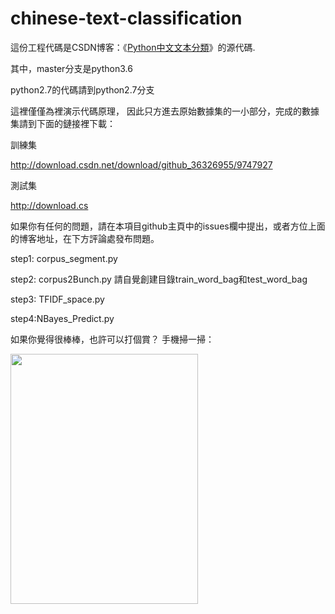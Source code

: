 # chinese-text-classification
這份工程代碼是CSDN博客：《[Python中文文本分類](http://blog.csdn.net/github_36326955/article/details/54891204)》的源代碼.

其中，master分支是python3.6

python2.7的代碼請到python2.7分支


這裡僅僅為裡演示代碼原理，
因此只方進去原始數據集的一小部分，完成的數據集請到下面的鏈接裡下載：



訓練集

http://download.csdn.net/download/github_36326955/9747927

測試集

http://download.cs


如果你有任何的問題，請在本項目github主頁中的issues欄中提出，或者方位上面的博客地址，在下方評論處發布問題。

step1: corpus_segment.py

step2: corpus2Bunch.py
請自覺創建目錄train_word_bag和test_word_bag

step3: TFIDF_space.py

step4:NBayes_Predict.py

如果你覺得很棒棒，也許可以打個賞？
手機掃一掃：

<img src="http://img.blog.csdn.net/20170206162513453?watermark/2/text/aHR0cDovL2Jsb2cuY3Nkbi5uZXQvZ2l0aHViXzM2MzI2OTU1/font/5a6L5L2T/fontsize/400/fill/I0JBQkFCMA==/dissolve/70/gravity/Center" width =300 height=400 >